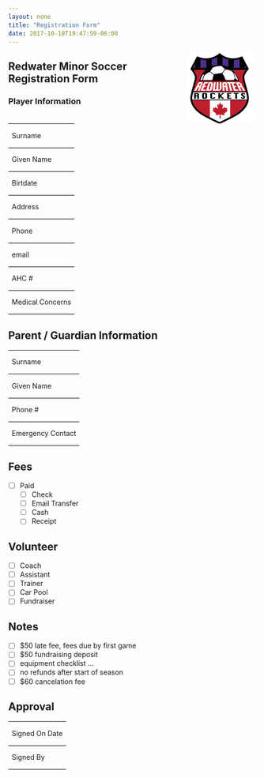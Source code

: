 ```yaml
---
layout: none
title: "Registration Form"
date: 2017-10-18T19:47:59-06:00
---
```

<img align="right" src="/images/rocketslogo_small.jpg" >

## Redwater Minor Soccer Registration Form

### Player Information

<table width="100%" >    
<tr><td style="border-bottom:1pt solid black; height:3em" >
Surname 
</td></tr><tr><td style="border-bottom:1pt solid black; height:3em">
Given Name 
</td></tr><tr><td style="border-bottom:1pt solid black; height:3em">
Birtdate
</td></tr><tr><td style="border-bottom:1pt solid black; height:3em">
Address
</td></tr><tr><td style="border-bottom:1pt solid black; height:3em">
Phone
</td></tr><tr><td style="border-bottom:1pt solid black; height:3em">
email 
</td></tr><tr><td style="border-bottom:1pt solid black; height:3em">
AHC # 
</td></tr><tr><td style="border-bottom:1pt solid black; height:3em">
Medical Concerns 
</td></tr>
</table>

## Parent / Guardian Information

<table width="100%" >    
<tr><td style="border-bottom:1pt solid black; height:3em" >
Surname 
</td></tr><tr><td style="border-bottom:1pt solid black; height:3em">
Given Name 
</td></tr><tr><td style="border-bottom:1pt solid black; height:3em">
Phone # 
</td></tr><tr><td style="border-bottom:1pt solid black; height:3em">
Emergency Contact 
</td></tr>
</table>

## Fees

- [ ] Paid
  - [ ] Check
  - [ ] Email Transfer
  - [ ] Cash
  - [ ] Receipt 

## Volunteer

- [ ] Coach
- [ ] Assistant
- [ ] Trainer
- [ ] Car Pool
- [ ] Fundraiser

## Notes

- [ ] $50 late fee, fees due by first game
- [ ] $50 fundraising deposit
- [ ] equipment checklist ...
- [ ] no refunds after start of season
- [ ] $60 cancelation fee

## Approval

<table width="50%" >    
<tr><td style="border-bottom:1pt solid black; height:3em" >
Signed On Date 
</td></tr><tr><td style="border-bottom:1pt solid black; height:3em">
Signed By
</td></tr>
</table>

